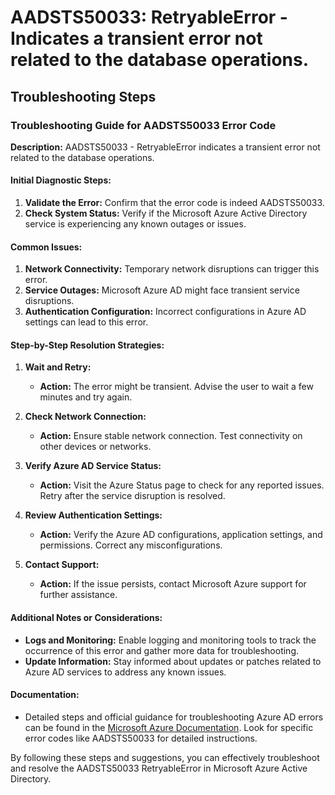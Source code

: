 
# AADSTS50033: RetryableError - Indicates a transient error not related to the database operations.


## Troubleshooting Steps
### Troubleshooting Guide for AADSTS50033 Error Code

**Description:** AADSTS50033 - RetryableError indicates a transient error not related to the database operations.

#### Initial Diagnostic Steps:
1. **Validate the Error:** Confirm that the error code is indeed AADSTS50033.
2. **Check System Status:** Verify if the Microsoft Azure Active Directory service is experiencing any known outages or issues.

#### Common Issues:
1. **Network Connectivity:** Temporary network disruptions can trigger this error.
2. **Service Outages:** Microsoft Azure AD might face transient service disruptions.
3. **Authentication Configuration:** Incorrect configurations in Azure AD settings can lead to this error.

#### Step-by-Step Resolution Strategies:
1. **Wait and Retry:**
   - **Action:** The error might be transient. Advise the user to wait a few minutes and try again.
  
2. **Check Network Connection:**
   - **Action:** Ensure stable network connection. Test connectivity on other devices or networks.
 
3. **Verify Azure AD Service Status:**
   - **Action:** Visit the Azure Status page to check for any reported issues. Retry after the service disruption is resolved.

4. **Review Authentication Settings:**
   - **Action:** Verify the Azure AD configurations, application settings, and permissions. Correct any misconfigurations.

5. **Contact Support:**
   - **Action:** If the issue persists, contact Microsoft Azure support for further assistance.

#### Additional Notes or Considerations:
- **Logs and Monitoring:** Enable logging and monitoring tools to track the occurrence of this error and gather more data for troubleshooting.
- **Update Information:** Stay informed about updates or patches related to Azure AD services to address any known issues.

#### Documentation:
- Detailed steps and official guidance for troubleshooting Azure AD errors can be found in the [Microsoft Azure Documentation](https://docs.microsoft.com/en-us/azure/active-directory/). Look for specific error codes like AADSTS50033 for detailed instructions.

By following these steps and suggestions, you can effectively troubleshoot and resolve the AADSTS50033 RetryableError in Microsoft Azure Active Directory.